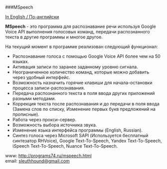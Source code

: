 ###MSpeech

[In English / По-английски](README.md)

<b>MSpeech</b> - это программа для распознавание речи используя Google Voice API выполнения голосовых команд, передачи распознанного текста в другие программы и многое другое.<br>

На текущий момент в программе реализован следующий функционал:<br>
* Распознавание голоса с помощью Google Voice API более чем на 50 языках.<br>
* Активация записи по заранее заданному уровню сигнала.<br>
* Неограниченное количество команд, которые можно добавить через удобный интерфейс.<br>
* Возможность назначить горячие клавиши для начала-остановки процесса записи-распознавания.<br>
* Передача распознанного текста в поля ввода других приложений разными методами.<br>
* Коррекция текста после распознавания и до передачи в поля ввода (Замена слов по списку, Изменение первых букв предложений на прописные).<br>
* Работа через прокси-сервер.<br>
* Возможность выбора источника звука.<br>
* Изменение языка интерфейса программы (English, Russian).<br>
* Синтез голоса через Microsoft SAPI (Используется бесплатный синтезатор RHVoice), Google Text-To-Speech, Yandex Text-To-Speech, iSpeech Text-To-Speech, Nuance Text-To-Speech.<br>

www: http://programs74.ru/mspeech.html<br>
email: sleuthhound@gmail.com
